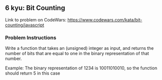 ## 6 kyu: Bit Counting

Link to problem on CodeWars: https://www.codewars.com/kata/bit-counting/javascript

### Problem Instructions

Write a function that takes an (unsigned) integer as input, and returns the number of bits that are equal to one in the binary representation of that number.

Example: The binary representation of 1234 is 10011010010, so the function should return 5 in this case
